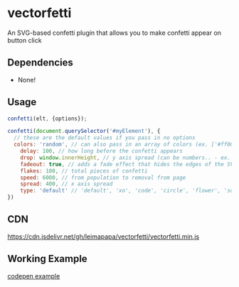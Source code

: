 # vectorfetti
An SVG-based confetti plugin that allows you to make confetti appear on button click


## Dependencies

* None!


## Usage

```javascript
confetti(elt, {options});

confetti(document.querySelector('#myElement'), {
  // these are the default values if you pass in no options
  colors: 'random', // can also pass in an array of colors (ex. ['#ff0000', '#00ff00', '#0000ff']) 
	delay: 100, // how long before the confetti appears
	drop: window.innerHeight, // y axis spread (can be numbers.. - ex. 400)
	fadeout: true, // adds a fade effect that hides the edges of the SVG
	flakes: 100, // total pieces of confetti
	speed: 6000, // from population to removal from page
	spread: 400, // x axis spread
	type: 'default' // 'default', 'xo', 'code', 'circle', 'flower', 'square', 'rect'
})
```

## CDN
https://cdn.jsdelivr.net/gh/leimapapa/vectorfetti/vectorfetti.min.js

## Working Example
[codepen example](https://codepen.io/leimapapa/pen/mdLJZPJ)
